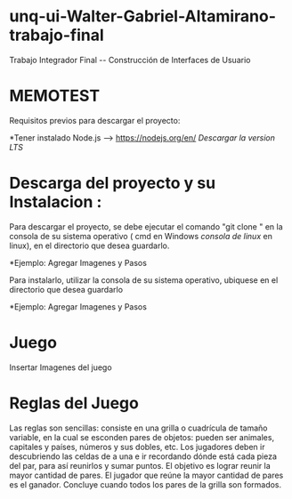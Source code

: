 # unq-ui-Walter-Gabriel-Altamirano-trabajo-final
Trabajo Integrador Final -- Construcción de Interfaces de Usuario

# MEMOTEST
Requisitos previos para descargar el proyecto:
 
 *Tener instalado Node.js --> https://nodejs.org/en/
   *Descargar la version LTS*

# Descarga del proyecto y su Instalacion :
Para descargar el proyecto, se debe ejecutar el comando "git clone <URL-del-proyecto>" en la consola de su sistema operativo ( cmd en Windows *consola de linux* en linux), en el directorio que desea guardarlo.
  
  *Ejemplo:
    Agregar Imagenes y Pasos

Para instalarlo, utilizar la consola de su sistema operativo, ubiquese en el directorio que desea guardarlo

  *Ejemplo:
    Agregar Imagenes y Pasos

# Juego
Insertar Imagenes del juego
# Reglas del Juego
Las reglas son sencillas: consiste en una grilla o cuadrícula de tamaño variable, en la cual se esconden pares de objetos: pueden ser animales, capitales y países, números y sus dobles, etc. Los jugadores deben ir descubriendo las celdas de a una e ir recordando dónde está cada pieza del par, para así reunirlos y sumar puntos. El objetivo es lograr reunir la mayor cantidad de pares. El jugador que reúne la mayor cantidad de pares es el ganador. Concluye cuando todos los pares de la grilla son formados.


